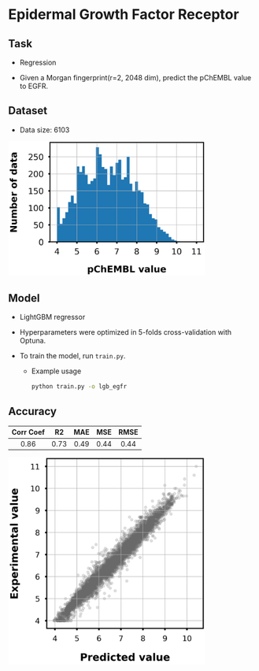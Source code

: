 # Epidermal Growth Factor Receptor

## Task

- Regression

- Given a Morgan fingerprint(r=2, 2048 dim), predict the pChEMBL value to EGFR.

## Dataset

- Data size: 6103

<div align="left">
    <img src="img/data_distribution.png" width="400">
</div>

## Model

- LightGBM regressor

- Hyperparameters were optimized in 5-folds cross-validation with Optuna.

- To train the model, run `train.py`.
    - Example usage
        ```bash
        python train.py -o lgb_egfr
        ```

## Accuracy

|Corr Coef|R2|MAE|MSE|RMSE|
|:----:|:----:|:----:|:----:|:----:|
|0.86|0.73|0.49|0.44|0.44|

<div align="left">
      <img src="img/scatter_plot.png" width="400">
</div>